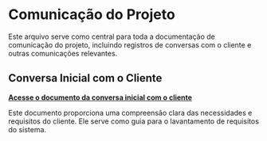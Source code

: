# Comunicação do Projeto

Este arquivo serve como central para toda a documentação de comunicação do projeto, incluindo registros de conversas com o cliente e outras comunicações relevantes.


## Conversa Inicial com o Cliente

[**Acesse o documento da conversa inicial com o cliente**](https://docs.google.com/document/d/1OBPh3uR5X1jKBdX45-elyWasPMvnaSjWoP-b2zDbRCg/edit?usp=sharing)

Este documento proporciona uma compreensão clara das necessidades e requisitos do cliente. Ele serve como guia para o lavantamento de requisitos do sistema.
